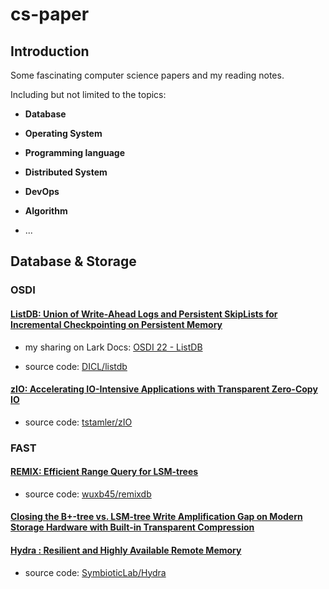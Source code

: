 # cs-paper

## Introduction

Some fascinating computer science papers and my reading notes.

Including but not limited to the topics: 

- **Database**

- **Operating System**

- **Programming language**

- **Distributed System**

- **DevOps**

- **Algorithm**

- ...


## Database & Storage

### OSDI

#### [ListDB: Union of Write-Ahead Logs and Persistent SkipLists for Incremental Checkpointing on Persistent Memory](https://www.usenix.org/conference/osdi22/presentation/kim)

- my sharing on Lark Docs: [OSDI 22 - ListDB](https://bytedance.feishu.cn/docx/DjYvdzJPeoWs0IxnXabcfwbCn8C)

- source code: [DICL/listdb](https://github.com/DICL/listdb)

#### [zIO: Accelerating IO-Intensive Applications with Transparent Zero-Copy IO](https://www.usenix.org/conference/osdi22/presentation/stamler)

- source code: [tstamler/zIO](https://github.com/tstamler/zIO)

### FAST

#### [REMIX: Efficient Range Query for LSM-trees](https://www.usenix.org/system/files/fast21-zhong.pdf)

- source code: [wuxb45/remixdb](https://github.com/wuxb45/remixdb)

#### [Closing the B+-tree vs. LSM-tree Write Amplification Gap on Modern Storage Hardware with Built-in Transparent Compression](https://www.usenix.org/conference/fast22/presentation/qiao)

#### [Hydra : Resilient and Highly Available Remote Memory](https://www.usenix.org/system/files/fast22-lee.pdf)

- source code: [SymbioticLab/Hydra](https://github.com/SymbioticLab/hydra)
